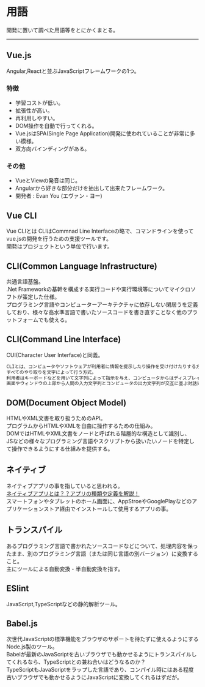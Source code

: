 # 用語

開発に置いて調べた用語等をとにかくまとる。  

---

## Vue.js

Angular,Reactと並ぶJavaScriptフレームワークの1つ。  

### 特徴

- 学習コストが低い。  
- 拡張性が高い。  
- 再利用しやすい。  
- DOM操作を自動で行ってくれる。  
- Vue.jsはSPA(Single Page Application)開発に使われていることが非常に多い模様。  
- 双方向バインディングがある。  

### その他

- VueとViewの発音は同じ。  
- Angularから好きな部分だけを抽出して出来たフレームワーク。  
- 開発者 : Evan You (エヴァン・ヨー)  

## Vue CLI

Vue CLIとは CLIはCommnad Line Interfaceの略で、コマンドラインを使ってvue.jsの開発を行うための支援ツールです。  
開発はプロジェクトという単位で行います。  

## CLI(Common Language Infrastructure)

共通言語基盤。  
.Net Frameworkの基幹を構成する実行コードや実行環境等についてマイクロソフトが策定した仕様。  
プログラミング言語やコンピューターアーキテクチャに依存しない閑居うを定義しており、様々な高水準言語で書いたソースコードを書き直すことなく他のプラットフォームでも使える。  

## CLI(Command Line Interface)

CUI(Character User Interface)と同義。  

``` txt : e-Words
CLIとは、コンピュータやソフトウェアが利用者に情報を提示したり操作を受け付けたりする方法（UI：ユーザーインターフェース）の類型の一つで、
すべてのやり取りを文字によって行う方式。
利用者はキーボードなどを用いて文字列によって指示を与え、コンピュータからはディスプレイ装置に文字を表示して応答を返したり情報を提示する。
画面やウィンドウの上部から人間の入力文字列とコンピュータの出力文字列が交互に並ぶ対話式の操作環境が一般的である。
```

## DOM(Document Object Model)

HTMLやXML文書を取り扱うためのAPI。  
プログラムからHTMLやXMLを自由に操作するための仕組み。  
DOMではHTMLやXML文書をノードと呼ばれる階層的な構造として識別し、  
JSなどの様々なプログラミング言語やスクリプトから扱いたいノードを特定して操作できるようにする仕組みを提供する。  

## ネイティブ

ネイティブアプリの事を指していると思われる。  
[ネイティブアプリとは？？アプリの種類や定義を解説！](https://yapp.li/magazine/2897/)  
スマートフォンやタブレットのホーム画面に、AppStroeやGooglePlayなどのアプリケーションストア経由でインストールして使用するアプリの事。  

## トランスパイル

あるプログラミング言語で書かれたソースコードなどについて、処理内容を保ったまま、別のプログラミング言語（または同じ言語の別バージョン）に変換すること。  
主にツールによる自動変換・半自動変換を指す。  

## ESlint

JavaScript,TypeScriptなどの静的解析ツール。  

## Babel.js

次世代JavaScriptの標準機能をブラウザのサポートを待たずに使えるようにするNode.js製のツール。  
Babelが最新のJavaScriptを古いブラウザでも動かせるようにトランスパイルしてくれるなら、TypeScriptとの兼ね合いはどうなるのか？  
TypeScriptもJavaScriptをラップした言語であり、コンパイル時にはある程度古いブラウザでも動かせるようにJavaScriptに変換してくれるはずだが。  
